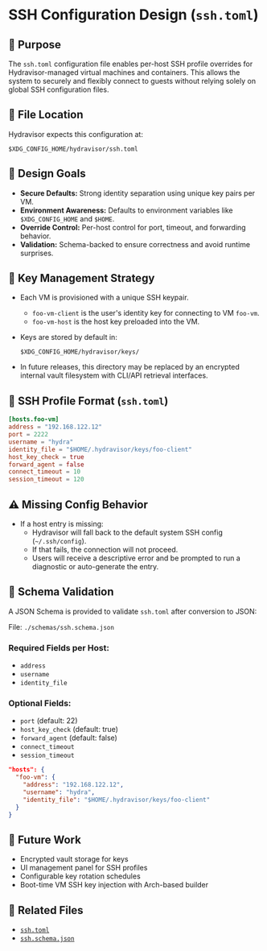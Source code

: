 # SSH Configuration Design (`ssh.toml`)

## 📜 Purpose

The `ssh.toml` configuration file enables per-host SSH profile overrides for Hydravisor-managed virtual machines and containers. This allows the system to securely and flexibly connect to guests without relying solely on global SSH configuration files.

## 📂 File Location

Hydravisor expects this configuration at:

```text
$XDG_CONFIG_HOME/hydravisor/ssh.toml
```

## 🔐 Design Goals

- **Secure Defaults:** Strong identity separation using unique key pairs per VM.
- **Environment Awareness:** Defaults to environment variables like `$XDG_CONFIG_HOME` and `$HOME`.
- **Override Control:** Per-host control for port, timeout, and forwarding behavior.
- **Validation:** Schema-backed to ensure correctness and avoid runtime surprises.

## 🔑 Key Management Strategy

- Each VM is provisioned with a unique SSH keypair.
  - `foo-vm-client` is the user's identity key for connecting to VM `foo-vm`.
  - `foo-vm-host` is the host key preloaded into the VM.
- Keys are stored by default in:
  
  ```text
  $XDG_CONFIG_HOME/hydravisor/keys/
  ```

- In future releases, this directory may be replaced by an encrypted internal vault filesystem with CLI/API retrieval interfaces.

## 🧾 SSH Profile Format (`ssh.toml`)

```toml
[hosts.foo-vm]
address = "192.168.122.12"
port = 2222
username = "hydra"
identity_file = "$HOME/.hydravisor/keys/foo-client"
host_key_check = true
forward_agent = false
connect_timeout = 10
session_timeout = 120
```

## ⚠️ Missing Config Behavior

- If a host entry is missing:
  - Hydravisor will fall back to the default system SSH config (`~/.ssh/config`).
  - If that fails, the connection will not proceed.
  - Users will receive a descriptive error and be prompted to run a diagnostic or auto-generate the entry.

## 📑 Schema Validation

A JSON Schema is provided to validate `ssh.toml` after conversion to JSON:

File: `./schemas/ssh.schema.json`

### Required Fields per Host:
- `address`
- `username`
- `identity_file`

### Optional Fields:
- `port` (default: 22)
- `host_key_check` (default: true)
- `forward_agent` (default: false)
- `connect_timeout`
- `session_timeout`

```json
"hosts": {
  "foo-vm": {
    "address": "192.168.122.12",
    "username": "hydra",
    "identity_file": "$HOME/.hydravisor/keys/foo-client"
  }
}
```

## 🔮 Future Work

- Encrypted vault storage for keys
- UI management panel for SSH profiles
- Configurable key rotation schedules
- Boot-time VM SSH key injection with Arch-based builder

## 📎 Related Files

- [`ssh.toml`](ssh.toml)
- [`ssh.schema.json`](ssh.schema.json)

